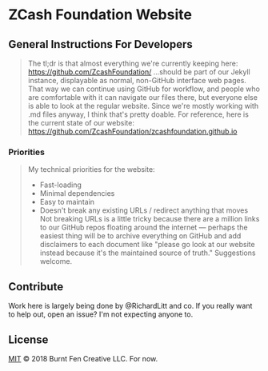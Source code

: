 # ZCash Foundation Website

## General Instructions For Developers

> The tl;dr is that almost everything we're currently keeping here: https://github.com/ZcashFoundation/
> ...should be part of our Jekyll instance, displayable as normal, non-GitHub interface web pages. That way we can continue using GitHub for workflow, and people who are comfortable with it can navigate our files there, but everyone else is able to look at the regular website. Since we're mostly working with .md files anyway, I think that's pretty doable. For reference, here is the current state of our website: https://github.com/ZcashFoundation/zcashfoundation.github.io

### Priorities

> My technical priorities for the website:
>  -  Fast-loading
>  -  Minimal dependencies
>  -  Easy to maintain
>  -  Doesn't break any existing URLs / redirect anything that moves  
> Not breaking URLs is a little tricky because there are a million links to our GitHub repos floating around the internet — perhaps the easiest thing will be to archive everything on GitHub and add disclaimers to each document like "please go look at our website instead because it's the maintained source of truth." Suggestions welcome.

## Contribute

Work here is largely being done by @RichardLitt and co. If you really want to help out, open an issue? I'm not expecting anyone to.

## License

[MIT](LICENSE) © 2018 Burnt Fen Creative LLC. For now.
